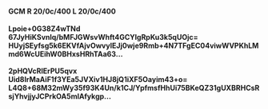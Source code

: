 #### GCM R 20/0c/400 L 20/0c/400
**Lpoie+0G38Z4wTNd**<br/>**67JyHiKSvnlq/bMFJGWsvWhft4GCYlgRpKu3k5qUOjc=**<br/>**HUyjSEyfsg5k6EKVfAjvOwvylEJj0wje9Rmb+4N7TFgEC04viwWVPKhLMmd6WcUEihW0BHxsHRhTAa63...**<br/><br/>
**2pHQVcRlErPU5qvx**<br/>**Uid8lrMaAiF1f3YEa5JVXiv1HJ8jQ1iXF5Oayim43+o=**<br/>**L4Q8+68M32mWy35f93K4Un/k1CJ/YpfmsfHhUi75BKeQZ31gUXBRHCsRsjYhvjjyJCPrkOA5mlAfykgp...**